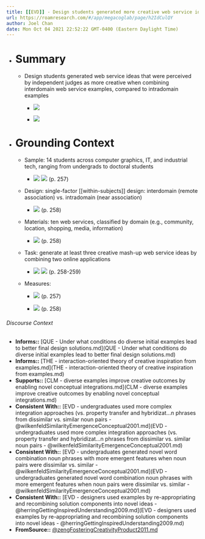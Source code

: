 ```yaml
---
title: [[EVD]] - Design students generated more creative web service ideas when combining interdomain web service examples, compared to intradomain examples - [[@zengFosteringCreativityProduct2011]]
url: https://roamresearch.com/#/app/megacoglab/page/h2IdCulQY
author: Joel Chan
date: Mon Oct 04 2021 22:52:22 GMT-0400 (Eastern Daylight Time)
---
```


- # Summary

    - Design students generated web service ideas that were perceived by independent judges as more creative when combining interdomain web service examples, compared to intradomain examples

        - ![](https://firebasestorage.googleapis.com/v0/b/firescript-577a2.appspot.com/o/imgs%2Fapp%2Fmegacoglab%2F74rx6-NK36.png?alt=media&token=6a90e216-38be-465e-9950-27ea9ce66b54)

        - ![](https://firebasestorage.googleapis.com/v0/b/firescript-577a2.appspot.com/o/imgs%2Fapp%2Fmegacoglab%2FkVdAhpPKuz.png?alt=media&token=62244489-51ca-4657-8bb8-de0552264e95)
- # Grounding Context

    - Sample: 14 students across computer graphics, IT, and industrial tech, ranging from undergrads to doctoral students

        - ![](https://firebasestorage.googleapis.com/v0/b/firescript-577a2.appspot.com/o/imgs%2Fapp%2Fmegacoglab%2FNMY8oNrcGj.png?alt=media&token=a3ea63f4-de1a-4a8e-95d1-3f22d6e695ee)
![](https://firebasestorage.googleapis.com/v0/b/firescript-577a2.appspot.com/o/imgs%2Fapp%2Fmegacoglab%2FJTIg9Qm5Mq.png?alt=media&token=9559a3b7-50d9-4c06-8128-46fcb7345800) (p. 257)

    - Design: single-factor [[within-subjects]] design: interdomain (remote association) vs. intradomain (near association)

        - ![](https://firebasestorage.googleapis.com/v0/b/firescript-577a2.appspot.com/o/imgs%2Fapp%2Fmegacoglab%2FAv63gQKMFB.png?alt=media&token=9acf11af-856a-44bb-84e6-d9767793d28a) (p. 258)

    - Materials: ten web services, classified by domain (e.g., community, location, shopping, media, information)

        - ![](https://firebasestorage.googleapis.com/v0/b/firescript-577a2.appspot.com/o/imgs%2Fapp%2Fmegacoglab%2FJr_KfpFhvN.png?alt=media&token=f7f19285-8278-47aa-b0da-189aaf45af6d) (p. 258)

    - Task: generate at least three creative mash-up web service ideas by combining two online applications

        - ![](https://firebasestorage.googleapis.com/v0/b/firescript-577a2.appspot.com/o/imgs%2Fapp%2Fmegacoglab%2F5yxsbRyIy-.png?alt=media&token=7b9c14fc-4f07-4331-8d4c-a2d01c650665)
![](https://firebasestorage.googleapis.com/v0/b/firescript-577a2.appspot.com/o/imgs%2Fapp%2Fmegacoglab%2FFALOCs27Bp.png?alt=media&token=7a032c58-93ae-415a-a734-d4b3f9dd4e99) (p. 258-259)

    - Measures:

        - ![](https://firebasestorage.googleapis.com/v0/b/firescript-577a2.appspot.com/o/imgs%2Fapp%2Fmegacoglab%2Fzj3FzeV7_E.png?alt=media&token=8e23825b-b3ea-4925-b1cc-9123beb06c72) (p. 257)

        - ![](https://firebasestorage.googleapis.com/v0/b/firescript-577a2.appspot.com/o/imgs%2Fapp%2Fmegacoglab%2Fkf0lSyuaQ8.png?alt=media&token=6252db68-4eb0-4f26-8193-0109af7858cc) (p. 258)

###### Discourse Context

- **Informs::** [QUE - Under what conditions do diverse initial examples lead to better final design solutions.md](QUE - Under what conditions do diverse initial examples lead to better final design solutions.md)
- **Informs::** [THE - interaction-oriented theory of creative inspiration from examples.md](THE - interaction-oriented theory of creative inspiration from examples.md)
- **Supports::** [CLM - diverse examples improve creative outcomes by enabling novel conceptual integrations.md](CLM - diverse examples improve creative outcomes by enabling novel conceptual integrations.md)
- **Consistent With::** [EVD - undergraduates used more complex integration approaches (vs. property transfer and hybridizat...n phrases from dissimilar vs. similar noun pairs - @wilkenfeldSimilarityEmergenceConceptual2001.md](EVD - undergraduates used more complex integration approaches (vs. property transfer and hybridizat...n phrases from dissimilar vs. similar noun pairs - @wilkenfeldSimilarityEmergenceConceptual2001.md)
- **Consistent With::** [EVD - undergraduates generated novel word combination noun phrases with more emergent features when noun pairs were dissimilar vs. similar - @wilkenfeldSimilarityEmergenceConceptual2001.md](EVD - undergraduates generated novel word combination noun phrases with more emergent features when noun pairs were dissimilar vs. similar - @wilkenfeldSimilarityEmergenceConceptual2001.md)
- **Consistent With::** [EVD - designers used examples by re-appropriating and recombining solution components into novel ideas - @herringGettingInspiredUnderstanding2009.md](EVD - designers used examples by re-appropriating and recombining solution components into novel ideas - @herringGettingInspiredUnderstanding2009.md)
- **FromSource::** [@zengFosteringCreativityProduct2011.md](@zengFosteringCreativityProduct2011.md)

